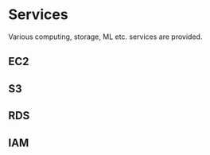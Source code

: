 # Services
Various computing, storage, ML etc. services are provided.

## EC2
## S3
## RDS
## IAM
## 
